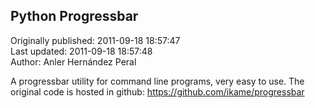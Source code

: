 ## Python Progressbar  
Originally published: 2011-09-18 18:57:47  
Last updated: 2011-09-18 18:57:48  
Author: Anler Hernández Peral  
  
A progressbar utility for command line programs, very easy to use.
The original code is hosted in github: https://github.com/ikame/progressbar
